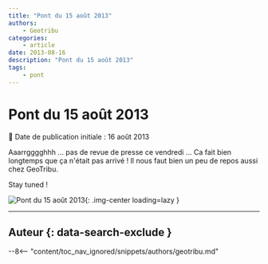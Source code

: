 ```yaml
---
title: "Pont du 15 août 2013"
authors:
    - Geotribu
categories:
    - article
date: 2013-08-16
description: "Pont du 15 août 2013"
tags:
    - pont
---
```


# Pont du 15 août 2013

:calendar: Date de publication initiale : 16 août 2013

Aaarrgggghhh ... pas de revue de presse ce vendredi ... Ca fait bien longtemps que ça n'était pas arrivé ! Il nous faut bien un peu de repos aussi chez GeoTribu.

Stay tuned !

![Pont du 15 août 2013](https://cdn.geotribu.fr/img/articles-blog-rdp/capture-ecran/78312235.jpg "Pont du 15 août 2013"){: .img-center loading=lazy }

----

## Auteur {: data-search-exclude }

--8<-- "content/toc_nav_ignored/snippets/authors/geotribu.md"
